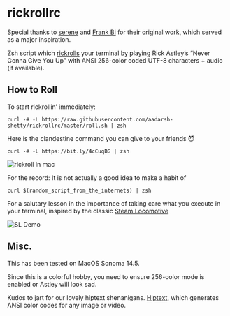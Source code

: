 # rickrollrc

Special thanks to [serene](https://github.com/keroserene) and [Frank Bi](https://github.com/frankbi) for their original work, which served as a major inspiration.

Zsh script which [rickrolls](http://en.wikipedia.org/wiki/Rickrolling) your
terminal by playing Rick Astley’s “Never Gonna Give You Up” with ANSI 256-color
coded UTF-8 characters + audio (if available).

## How to Roll
To start rickrollin’ immediately:

    curl -# -L https://raw.githubusercontent.com/aadarsh-shetty/rickrollrc/master/roll.sh | zsh

Here is the clandestine command you can give to your friends 😈

    curl -# -L https://bit.ly/4cCuqBG | zsh

![rickroll in mac](http://i.imgur.com/yDLaZna.png)

For the record: It is not actually a good idea to make a habit of

    curl $(random_script_from_the_internets) | zsh

For a salutary lesson in the importance of taking care what you
execute in your terminal, inspired by the classic [Steam Locomotive](https://github.com/mtoyoda/sl)

![SL Demo](https://raw.githubusercontent.com/mtoyoda/sl/master/demo.gif)

## Misc.
This has been tested on MacOS Sonoma 14.5.

Since this is a colorful hobby, you need to ensure 256-color mode is enabled or
Astley will look sad.


Kudos to jart for our lovely hiptext shenanigans. [Hiptext](https://github.com/jart/hiptext), which
generates ANSI color codes for any image or video.